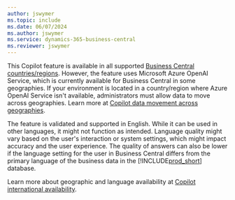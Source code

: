 ```yaml
---
author: jswymer
ms.topic: include
ms.date: 06/07/2024
ms.author: jswymer
ms.service: dynamics-365-business-central
ms.reviewer: jswymer
---
```

This Copilot feature is available in all supported [Business Central countries/regions](/dynamics365/business-central/dev-itpro/compliance/apptest-countries-and-translations). However, the feature uses Microsoft Azure OpenAI Service, which is currently available for Business Central in some geographies. If your environment is located in a country/region where Azure OpenAI Service isn't available, administrators must allow data to move across geographies. Learn more at [Copilot data movement across geographies](/dynamics365/business-central/ai-copilot-data-movement).

The feature is validated and supported in English. While it can be used in other languages, it might not function as intended. Language quality might vary based on the user's interaction or system settings, which might impact accuracy and the user experience. The quality of answers can also be lower if the language setting for the user in Business Central differs from the primary language of the business data in the [!INCLUDE[prod_short](prod_short.md)] database.

Learn more about geographic and language availability at [Copilot international availability](https://aka.ms/bapcopilot-intl-report-external).
